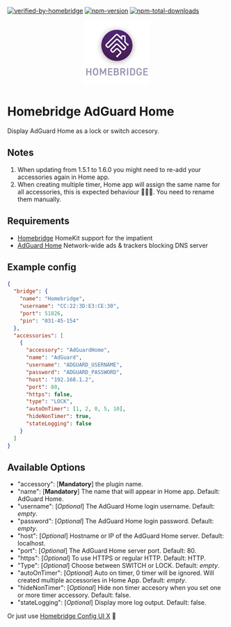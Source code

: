 [![verified-by-homebridge](https://badgen.net/badge/homebridge/verified/purple)](https://github.com/homebridge/homebridge/wiki/Verified-Plugins)
[![npm-version](https://badgen.net/npm/v/homebridge-adguardhome)](https://www.npmjs.com/package/homebridge-adguardhome)
[![npm-total-downloads](https://badgen.net/npm/dt/homebridge-adguardhome)](https://www.npmjs.com/package/homebridge-adguardhome)

<p align="center">
<img src="https://github.com/homebridge/branding/raw/master/logos/homebridge-wordmark-logo-vertical.png" width="150">
</p>

# Homebridge AdGuard Home

Display AdGuard Home as a lock or switch accesory.

## Notes

1. When updating from 1.5.1 to 1.6.0 you might need to re-add your accessories again in Home app.
2. When creating multiple timer, Home app will assign the same name for all accessories, this is expected behaviour 🤷🏽‍♂️. You need to rename them manually.

## Requirements

- [Homebridge](https://github.com/homebridge/homebridge) HomeKit support for the impatient
- [AdGuard Home](https://github.com/AdguardTeam/AdGuardHome) Network-wide ads & trackers blocking DNS server

## Example config

```json
{
  "bridge": {
    "name": "Homebridge",
    "username": "CC:22:3D:E3:CE:30",
    "port": 51826,
    "pin": "031-45-154"
  },
  "accessories": [
    {
      "accessory": "AdGuardHome",
      "name": "AdGuard",
      "username": "ADGUARD_USERNAME",
      "password": "ADGUARD_PASSWORD",
      "host": "192.168.1.2",
      "port": 80,
      "https": false,
      "type": "LOCK",
      "autoOnTimer": [1, 2, 0, 5, 10],
      "hideNonTimer": true,
      "stateLogging": false
    }
  ]
}
```

## Available Options

- "accessory": [**Mandatory**] the plugin name.
- "name": [**Mandatory**] The name that will appear in Home app. Default: AdGuard Home.
- "username": [*Optional*] The AdGuard Home login username. Default: *empty*.
- "password": [*Optional*] The AdGuard Home login password. Default: *empty*.
- "host": [*Optional*] Hostname or IP of the AdGuard Home server. Default: localhost.
- "port": [*Optional*] The AdGuard Home server port. Default: 80.
- "https": [*Optional*] To use HTTPS or regular HTTP. Default: HTTP.
- "Type": [*Optional*] Choose between SWITCH or LOCK. Default: *empty*.
- "autoOnTimer": [*Optional*] Auto on timer, 0 timer will be ignored. Will created multiple accessories in Home App. Default: *empty*.
- "hideNonTimer": [*Optional*] Hide non timer accesory when you set one or more timer accessory. Default: false.
- "stateLogging": [*Optional*] Display more log output. Default: false.

Or just use [Homebridge Config UI X](https://github.com/homebridge/homebridge-config-ui-x) 👀
